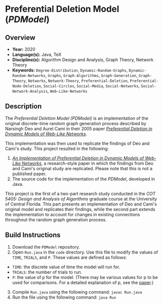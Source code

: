 # Preferential Deletion Model (*PDModel*)

## Overview
- **Year:** 2020
- **Language(s):** Java, TeX
- **Discipline(s):** Algorithm Design and Analysis, Graph Theory, Network Theory
- **Keywords:** `Degree-Distribution`, `Dynamic-Random-Graphs`, `Dynamic-Random-Networks`, `Graphs`, `Graph-Algorithms`, `Graph-Generation`, `Graph-Theory`, `Networks`, `Network-Theory`, `Preferential-Deletion`, `Preferential-Node-Deletion`, `Social-Circles`, `Social-Media`, `Social-Networks`, `Social-Network-Analysis`, `Web-Like-Networks`

## Description
The *Preferential Deletion Model (*PDModel*)* is an implementation of the original discrete-time random graph generation process described by Narsingh Deo and Aurel Cami in their 2005 paper [*Preferential Deletion in Dynamic Models of Web-Like Networks*](https://www.sciencedirect.com/science/article/abs/pii/S0020019006003632).

This implementation was then used to replicate the findings of Deo and Cami's study. This project resulted in the following:

1. [*An Implementation of Preferential Deletion in Dynamic Models of Web-Like Networks*](), a research-style paper in which the findings from Deo and Cami's original study are replicated. Please note that this is not a published paper.
2. The source code for the implementation of the *PDModel*, developed in Java.

This project is the first of a two-part research study conducted in the *COT 5405: Design and Analysis of Algorithms* graduate course at the University of Central Florida. This part presents an implementation of Deo and Cami's original model and replicates their findings, while the second part extends the implementation to account for changes in existing connections throughout the random graph generation process.

## Build Instructions
1. Download the `PDModel` repository.
2. Open `Run.java` in the `code` directory. Use this file to modify the values of `TIME`, `TRIALS`, and `P`. These values are defined as follows:
* `TIME`: the discrete value of time the model will run for.
* `TRIALS`: the number of trials to run.
* `P`: the value of p for the model. (There may be various values for p to be used for comparisons. For a detailed explanation of p, see the [paper]().)
3. Compile `Run.java` using the following command: `javac Run.java`
4. Run the file using the following command: `java Run`
